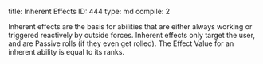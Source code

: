 title:          Inherent Effects
ID:             444
type:           md
compile:        2


Inherent effects are the basis for abilities that are either always working or triggered reactively by outside forces. Inherent effects only target the user, and are Passive rolls (if they even get rolled). The Effect Value for an inherent ability is equal to its ranks.